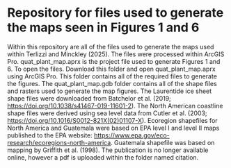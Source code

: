 # Repository for files used to generate the maps seen in Figures 1 and 6
Within this repository are all of the files used to generate the maps used within Terlizzi and Minckley (2025). The files were processed within ArcGIS Pro. quat_plant_map.aprx is the project file used to generate Figures 1 and 6. To open the files. Download this folder and open quat_plant_map.aprx using ArcGIS Pro. This folder contains all of the required files to generate the figures. The quat_plant_map.gdb folder contains all of the shape files and rasters used to generate the map figures. The Laurentide ice sheet shape files were downloaded from Batchelor et al. (2019; https://doi.org/10.1038/s41467-019-11601-2). The North American coastline shape files were derived using sea level data from Cutler et al. (2003; https://doi.org/10.1016/S0012-821X(02)01107-X). Ecoregion shapefiles for North America and Guatemala were based on EPA level I and level II maps published to the EPA website: https://www.epa.gov/eco-research/ecoregions-north-america. Guatemala shapefile was based on mapping by Griffith et al. (1998). The publication is no longer available online, however a pdf is uploaded within the folder named citation.
